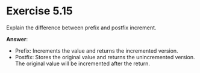 # Exercise 5.15

Explain the difference between prefix and postfix increment.

**Answer**:

- Prefix: Increments the value and returns the incremented version.
- Postfix: Stores the original value and returns the unincremented version. The original value will be incremented after the return.